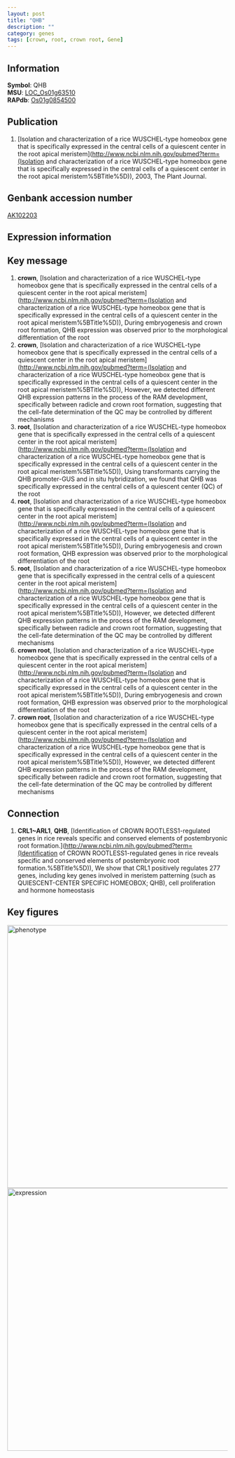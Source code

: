 ```yaml
---
layout: post
title: "QHB"
description: ""
category: genes
tags: [crown, root, crown root, Gene]
---
```


## Information
__Symbol__: QHB  
__MSU__: [LOC_Os01g63510](http://rice.plantbiology.msu.edu/cgi-bin/ORF_infopage.cgi?orf=LOC_Os01g63510)  
__RAPdb__: [Os01g0854500](http://rapdb.dna.affrc.go.jp/viewer/gbrowse_details/irgsp1?name=Os01g0854500)  

## Publication
1. [Isolation and characterization of a rice WUSCHEL-type homeobox gene that is specifically expressed in the central cells of a quiescent center in the root apical meristem](http://www.ncbi.nlm.nih.gov/pubmed?term=(Isolation and characterization of a rice WUSCHEL-type homeobox gene that is specifically expressed in the central cells of a quiescent center in the root apical meristem%5BTitle%5D)), 2003, The Plant Journal.

## Genbank accession number
[AK102203](http://www.ncbi.nlm.nih.gov/nuccore/AK102203)

## Expression information

## Key message
1. __crown__, [Isolation and characterization of a rice WUSCHEL-type homeobox gene that is specifically expressed in the central cells of a quiescent center in the root apical meristem](http://www.ncbi.nlm.nih.gov/pubmed?term=(Isolation and characterization of a rice WUSCHEL-type homeobox gene that is specifically expressed in the central cells of a quiescent center in the root apical meristem%5BTitle%5D)),  During embryogenesis and crown root formation, QHB expression was observed prior to the morphological differentiation of the root
2. __crown__, [Isolation and characterization of a rice WUSCHEL-type homeobox gene that is specifically expressed in the central cells of a quiescent center in the root apical meristem](http://www.ncbi.nlm.nih.gov/pubmed?term=(Isolation and characterization of a rice WUSCHEL-type homeobox gene that is specifically expressed in the central cells of a quiescent center in the root apical meristem%5BTitle%5D)),  However, we detected different QHB expression patterns in the process of the RAM development, specifically between radicle and crown root formation, suggesting that the cell-fate determination of the QC may be controlled by different mechanisms
3. __root__, [Isolation and characterization of a rice WUSCHEL-type homeobox gene that is specifically expressed in the central cells of a quiescent center in the root apical meristem](http://www.ncbi.nlm.nih.gov/pubmed?term=(Isolation and characterization of a rice WUSCHEL-type homeobox gene that is specifically expressed in the central cells of a quiescent center in the root apical meristem%5BTitle%5D)),  Using transformants carrying the QHB promoter-GUS and in situ hybridization, we found that QHB was specifically expressed in the central cells of a quiescent center (QC) of the root
4. __root__, [Isolation and characterization of a rice WUSCHEL-type homeobox gene that is specifically expressed in the central cells of a quiescent center in the root apical meristem](http://www.ncbi.nlm.nih.gov/pubmed?term=(Isolation and characterization of a rice WUSCHEL-type homeobox gene that is specifically expressed in the central cells of a quiescent center in the root apical meristem%5BTitle%5D)),  During embryogenesis and crown root formation, QHB expression was observed prior to the morphological differentiation of the root
5. __root__, [Isolation and characterization of a rice WUSCHEL-type homeobox gene that is specifically expressed in the central cells of a quiescent center in the root apical meristem](http://www.ncbi.nlm.nih.gov/pubmed?term=(Isolation and characterization of a rice WUSCHEL-type homeobox gene that is specifically expressed in the central cells of a quiescent center in the root apical meristem%5BTitle%5D)),  However, we detected different QHB expression patterns in the process of the RAM development, specifically between radicle and crown root formation, suggesting that the cell-fate determination of the QC may be controlled by different mechanisms
6. __crown root__, [Isolation and characterization of a rice WUSCHEL-type homeobox gene that is specifically expressed in the central cells of a quiescent center in the root apical meristem](http://www.ncbi.nlm.nih.gov/pubmed?term=(Isolation and characterization of a rice WUSCHEL-type homeobox gene that is specifically expressed in the central cells of a quiescent center in the root apical meristem%5BTitle%5D)),  During embryogenesis and crown root formation, QHB expression was observed prior to the morphological differentiation of the root
7. __crown root__, [Isolation and characterization of a rice WUSCHEL-type homeobox gene that is specifically expressed in the central cells of a quiescent center in the root apical meristem](http://www.ncbi.nlm.nih.gov/pubmed?term=(Isolation and characterization of a rice WUSCHEL-type homeobox gene that is specifically expressed in the central cells of a quiescent center in the root apical meristem%5BTitle%5D)),  However, we detected different QHB expression patterns in the process of the RAM development, specifically between radicle and crown root formation, suggesting that the cell-fate determination of the QC may be controlled by different mechanisms

## Connection
1. __CRL1~ARL1__, __QHB__, [Identification of CROWN ROOTLESS1-regulated genes in rice reveals specific and conserved elements of postembryonic root formation.](http://www.ncbi.nlm.nih.gov/pubmed?term=(Identification of CROWN ROOTLESS1-regulated genes in rice reveals specific and conserved elements of postembryonic root formation.%5BTitle%5D)),  We show that CRL1 positively regulates 277 genes, including key genes involved in meristem patterning (such as QUIESCENT-CENTER SPECIFIC HOMEOBOX; QHB), cell proliferation and hormone homeostasis

## Key figures
<img src="http://ricencode.github.io/images/QHB.pheno.png" alt="phenotype"  style="width: 600px;"/>

<img src="http://ricencode.github.io/images/QHB.exp.png" alt="expression"  style="width: 600px;"/>


